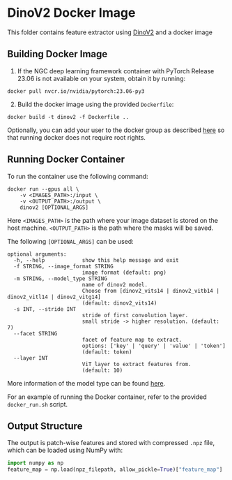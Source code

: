 # DinoV2 Docker Image
This folder contains feature extractor using [DinoV2](https://github.com/facebookresearch/dinov2) and a docker image
## Building Docker Image
1) If the NGC deep learning framework container with PyTorch Release 23.06 is not available on your system, obtain it by running:
```
docker pull nvcr.io/nvidia/pytorch:23.06-py3
``` 
2) Build the docker image using the provided `Dockerfile`:
```
docker build -t dinov2 -f Dockerfile ..
```
Optionally, you can add your user to the docker group as described [here](https://docs.docker.com/engine/install/linux-postinstall/) so that running docker does not require root rights.
## Running Docker Container
To run the container use the following command:
```
docker run --gpus all \
    -v <IMAGES_PATH>:/input \
    -v <OUTPUT_PATH>:/output \
    dinov2 [OPTIONAL_ARGS]
```
Here `<IMAGES_PATH>` is the path where your image dataset is stored on the host machine. `<OUTPUT_PATH>` is the path where the masks will be saved.

The following `[OPTIONAL_ARGS]` can be used:
```
optional arguments:
  -h, --help            show this help message and exit
  -f STRING, --image_format STRING
                        image format (default: png)
  -m STRING, --model_type STRING
                        name of dinov2 model.
                        Choose from [dinov2_vits14 | dinov2_vitb14 | dinov2_vitl14 | dinov2_vitg14]
                        (default: dinov2_vits14)
  -s INT, --stride INT  
                        stride of first convolution layer. 
                        small stride -> higher resolution. (default: 7)
  --facet STRING
                        facet of feature map to extract. 
                        options: ['key' | 'query' | 'value' | 'token']
                        (default: token)
  --layer INT
                        ViT layer to extract features from. 
                        (default: 10)
```
More information of the model type can be found [here](https://github.com/facebookresearch/dinov2/blob/main/MODEL_CARD.md).

For an example of running the Docker container, refer to the provided `docker_run.sh` script.
## Output Structure
The output is patch-wise features and stored with compressed `.npz` file, which can be loaded using NumPy with:
```python
import numpy as np
feature_map = np.load(npz_filepath, allow_pickle=True)["feature_map"]
```